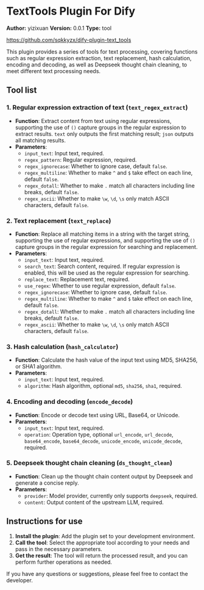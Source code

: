 # TextTools Plugin For Dify

**Author:** yizixuan
**Version:** 0.0.1
**Type:** tool

https://github.com/sqkkyzx/dify-plugin-text_tools

This plugin provides a series of tools for text processing, covering functions such as regular expression extraction, text replacement, hash calculation, encoding and decoding, as well as Deepseek thought chain cleaning, to meet different text processing needs.

## Tool list

### 1. Regular expression extraction of text (`text_regex_extract`)
- **Function**: Extract content from text using regular expressions, supporting the use of `()` capture groups in the regular expression to extract results. `text` only outputs the first matching result; `json` outputs all matching results.
- **Parameters**:
  - `input_text`: Input text, required.
  - `regex_pattern`: Regular expression, required.
  - `regex_ignorecase`: Whether to ignore case, default `false`.
  - `regex_multiline`: Whether to make `^` and `$` take effect on each line, default `false`.
  - `regex_dotall`: Whether to make `.` match all characters including line breaks, default `false`.
  - `regex_ascii`: Whether to make `\w`, `\d`, `\s` only match ASCII characters, default `false`.

### 2. Text replacement (`text_replace`)
- **Function**: Replace all matching items in a string with the target string, supporting the use of regular expressions, and supporting the use of `()` capture groups in the regular expression for searching and replacement.
- **Parameters**:
  - `input_text`: Input text, required.
  - `search_text`: Search content, required. If regular expression is enabled, this will be used as the regular expression for searching.
  - `replace_text`: Replacement text, required.
  - `use_regex`: Whether to use regular expression, default `false`.
  - `regex_ignorecase`: Whether to ignore case, default `false`.
  - `regex_multiline`: Whether to make `^` and `$` take effect on each line, default `false`.
  - `regex_dotall`: Whether to make `.` match all characters including line breaks, default `false`.
  - `regex_ascii`: Whether to make `\w`, `\d`, `\s` only match ASCII characters, default `false`.

### 3. Hash calculation (`hash_calculator`)
- **Function**: Calculate the hash value of the input text using MD5, SHA256, or SHA1 algorithm.
- **Parameters**:
  - `input_text`: Input text, required.
  - `algorithm`: Hash algorithm, optional `md5`, `sha256`, `sha1`, required.

### 4. Encoding and decoding (`encode_decode`)
- **Function**: Encode or decode text using URL, Base64, or Unicode.
- **Parameters**:
  - `input_text`: Input text, required.
  - `operation`: Operation type, optional `url_encode`, `url_decode`, `base64_encode`, `base64_decode`, `unicode_encode`, `unicode_decode`, required.

### 5. Deepseek thought chain cleaning (`ds_thought_clean`)
- **Function**: Clean up the thought chain content output by Deepseek and generate a concise reply.
- **Parameters**:
  - `provider`: Model provider, currently only supports `deepseek`, required.
  - `content`: Output content of the upstream LLM, required.

## Instructions for use

1. **Install the plugin**: Add the plugin set to your development environment.
2. **Call the tool**: Select the appropriate tool according to your needs and pass in the necessary parameters.
3. **Get the result**: The tool will return the processed result, and you can perform further operations as needed.

If you have any questions or suggestions, please feel free to contact the developer.